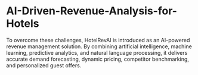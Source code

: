 # AI-Driven-Revenue-Analysis-for-Hotels
To overcome these challenges, HotelRevAI is introduced as an AI-powered revenue management solution. By combining artificial intelligence, machine learning, predictive analytics, and natural language processing, it delivers accurate demand forecasting, dynamic pricing, competitor benchmarking, and personalized guest offers. 
